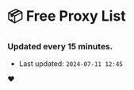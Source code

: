 # :package: Free Proxy List
### Updated every 15 minutes.

- Last updated: `2024-07-11 12:45`

:heart:
